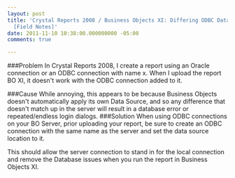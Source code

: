 ```yaml
---
layout: post
title: 'Crystal Reports 2008 / Business Objects XI: Differing ODBC DataSource Issue
  [Field Notes]'
date: 2011-11-10 10:38:00.000000000 -05:00
comments: true

---
```

###Problem
In Crystal Reports 2008, I create a report using an Oracle connection or an ODBC connection with name x. When I upload the report BO XI, it doesn't work with the ODBC connection added to it.

###Cause
While annoying, this appears to be because Business Objects doesn't automatically apply its own Data Source, and so any difference that doesn't match up in the server will result in a database error or repeated/endless login dialogs.
###Solution
When using ODBC connections on your BO Server, prior uploading your report, be sure to create an ODBC connection with the same name as the server and set the data source location to it.

This should allow the server connection to stand in for the local connection and remove the Database issues when you run the report in Business Objects XI.
